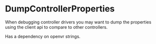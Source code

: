 # DumpControllerProperties
When debugging controller drivers you may want to dump the properties using the client api to compare to other controllers.

Has a dependency on openvr strings.
